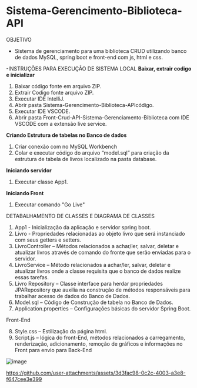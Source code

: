 # Sistema-Gerencimento-Biblioteca-API
OBJETIVO
- Sistema de gerenciamento para uma biblioteca CRUD utilizando banco de dados MySQL, spring boot e front-end com js, html e css.

-INSTRUÇÕES PARA EXECUÇÃO DE SISTEMA LOCAL
**Baixar, extrair codigo e inicializar**
1.	Baixar código fonte em arquivo ZIP.
2.	Extrair Codigo fonte arquivo ZIP.
3.  Executar IDE IntelliJ.
4.	Abrir pasta Sistema-Gerencimento-Biblioteca-APIcódigo.
5.  Executar IDE VSCODE.
6.	Abrir pasta Front-Crud-API-Sistema-Gerenciamento-Biblioteca com IDE VSCODE com a extensão live service.

**Criando Estrutura de tabelas no Banco de dados**
1.	Criar conexão com no MySQL Workbench 
2.	Colar e executar código do arquivo “model.sql” para criação da estrutura de tabela de livros localizado na pasta database.

**Iniciando servidor** 
1.	Executar classe App1.

**Iniciando Front** 
1.	Executar comando "Go Live"

DETABALHAMENTO DE CLASSES E DIAGRAMA DE CLASSES 
1.	App1 - Inicialização da aplicação e servidor spring boot.
2.	Livro - Propriedades relacionadas ao objeto livro que será instanciado com seus getters e setters.
3.	LivroController – Métodos relacionados a achar/ler, salvar, deletar e atualizar livros através de comando do fronte que serão enviadas para o servidor.
4.	LivroService – Método relacionados a achar/ler, salvar, deletar e atualizar livros onde a classe requisita que o banco de dados realize essas tarefas. 
5.	Livro Repository – Classe interface para herdar propriedades JPARepository que auxilia na construção de métodos responsáveis para trabalhar acesso de dados do Banco de Dados. 
6.	Model.sql – Código de Construção de tabela no Banco de Dados.
7.	Application.properties – Configurações básicas do servidor Spring Boot.

Front-End

8.	Style.css – Estilização da página html. 
9.	Script.js – lógica do front-End, métodos relacionados a carregamento, renderização, adicionamento, remoção de gráficos e informações no Front para envio para Back-End

![image](https://github.com/user-attachments/assets/b80c663c-7d98-4a62-a5a4-39b29e878abb)



https://github.com/user-attachments/assets/3d3fac98-0c2c-4003-a3e8-f647cee3e399

